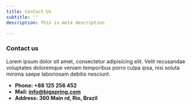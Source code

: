 ```yaml
---
title: Contact Us
subtitle: ''
description: This is meta description

---
```

### Contact us

Lorem ipsum dolor sit amet, consectetur adipisicing elit. Velit recusandae voluptates doloremque veniam temporibus porro culpa ipsa, nisi soluta minima saepe laboriosam debitis nesciunt.

* **Phone: +88 125 256 452**
* **Mail: info@bigspring.com**
* **Address: 360 Main rd, Rio, Brazil**